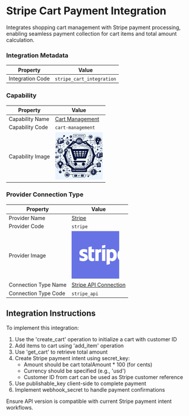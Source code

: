 # Stripe Cart Payment Integration
Integrates shopping cart management with Stripe payment processing, enabling seamless payment collection for cart items and total amount calculation.

### Integration Metadata
| Property | Value |
|----------|------|
| Integration Code | `stripe_cart_integration` |

### Capability
| Property | Value |
|----------|------|
| Capability Name | [Cart Management](../../capability/cart-management) |
| Capability Code | `cart-management` |
| Capability Image | ![Cart Management Capability Square Image](../../capability/cart-management/images/cart-management_square.png) |

### Provider Connection Type
| Property | Value |
|----------|------|
| Provider Name | [Stripe](../../provider/stripe) |
| Provider Code | `stripe` |
| Provider Image | ![Stripe Provider Square Image](../../provider/stripe/images/stripe_square.png) |
| Connection Type Name | [Stripe API Connection](../../provider/stripe#stripe_api) |
| Connection Type Code | `stripe_api` |

## Integration Instructions
To implement this integration:

1. Use the 'create_cart' operation to initialize a cart with customer ID
2. Add items to cart using 'add_item' operation
3. Use 'get_cart' to retrieve total amount
4. Create Stripe payment intent using secret_key:
   - Amount should be cart totalAmount * 100 (for cents)
   - Currency should be specified (e.g., 'usd')
   - Customer ID from cart can be used as Stripe customer reference
5. Use publishable_key client-side to complete payment
6. Implement webhook_secret to handle payment confirmations

Ensure API version is compatible with current Stripe payment intent workflows.